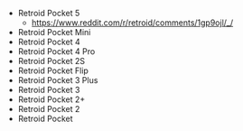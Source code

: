 - Retroid Pocket 5
  - https://www.reddit.com/r/retroid/comments/1gp9ojl/_/
- Retroid Pocket Mini
- Retroid Pocket 4
- Retroid Pocket 4 Pro
- Retroid Pocket 2S
- Retroid Pocket Flip
- Retroid Pocket 3 Plus
- Retroid Pocket 3
- Retroid Pocket 2+
- Retroid Pocket 2
- Retroid Pocket
